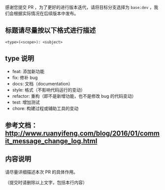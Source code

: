 感谢您提交 PR ，为了更好的进行版本迭代，请将目标分支选择为 `base:dev` ，我们会根据实际情况在后续版本中发布。

## 标题请尽量按以下格式进行描述

`<type>(<scope>): <subject>`

## type 说明

- feat: 添加新功能
- fix: 修补 bug
- docs: 文档（documentation）
- style: 格式（不影响代码运行的变动）
- refactor: 重构（即不是新增功能，也不是修改 bug 的代码变动）
- test: 增加测试
- chore: 构建过程或辅助工具的变动

## 参考文档：http://www.ruanyifeng.com/blog/2016/01/commit_message_change_log.html

## 内容说明

请尽量详细描述本次 PR 的具体作用。

（提交时请删除以上文字，包括本行内容）
